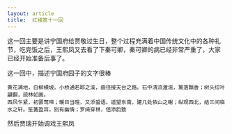 ```yaml
---
layout: article
title:  红楼第十一回
---
```


这一回主要是讲宁国府给贾敬过生日，整个过程充满着中国传统文化中的各种礼节，吃完饭之后，王熙凤又去看了下秦可卿，秦可卿的病已经非常严重了，大家
已经开始准备后事了。

这一回中，描述宁国府园子的文字很棒

```
黄花满地，白柳横坡。小桥通若耶之溪，曲径接天台之路。石中清流激湍，篱落飘香；树头红叶翩翻，疏林如画。
西风乍紧，初罢莺啼；暖日当暄，又添蛩语。遥望东南，建几处依山之榭；纵观西北，结三间临水之轩。笙簧盈耳，别有幽情；罗绮穿林，倍添韵致
```

然后贾瑞开始调戏王熙凤